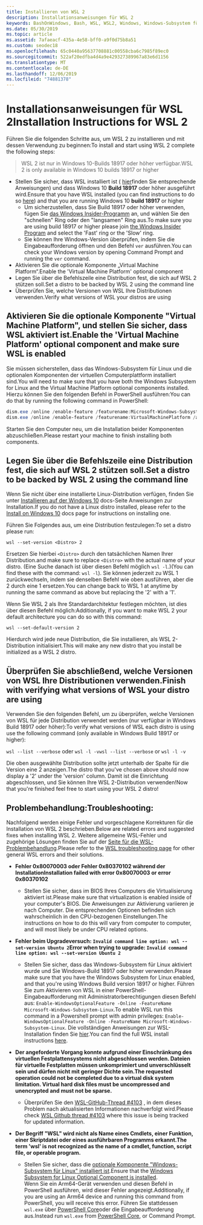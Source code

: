 ```yaml
---
title: Installieren von WSL 2
description: Installationsanweisungen für WSL 2
keywords: BashOnWindows, Bash, WSL, WSL2, Windows, Windows-Subsystem für Linux, Windows-Subsystem, Ubuntu, Debian, Suse, Windows 10, Installation, installieren
ms.date: 05/30/2019
ms.topic: article
ms.assetid: 7afaeacf-435a-4e58-bff0-a9f0d75b8a51
ms.custom: seodec18
ms.openlocfilehash: 65c0440a95637708881c00558cba6c7985f89ec0
ms.sourcegitcommit: 522af20edfba4d4a9e429327389967a83e6d1156
ms.translationtype: MT
ms.contentlocale: de-DE
ms.lasthandoff: 12/06/2019
ms.locfileid: "74881378"
---
```

# <a name="installation-instructions-for-wsl-2"></a><span data-ttu-id="89d5d-104">Installationsanweisungen für WSL 2</span><span class="sxs-lookup"><span data-stu-id="89d5d-104">Installation Instructions for WSL 2</span></span>

<span data-ttu-id="89d5d-105">Führen Sie die folgenden Schritte aus, um WSL 2 zu installieren und mit dessen Verwendung zu beginnen:</span><span class="sxs-lookup"><span data-stu-id="89d5d-105">To install and start using WSL 2 complete the following steps:</span></span>

> <span data-ttu-id="89d5d-106">WSL 2 ist nur in Windows 10-Builds 18917 oder höher verfügbar.</span><span class="sxs-lookup"><span data-stu-id="89d5d-106">WSL 2 is only available in Windows 10 builds 18917 or higher</span></span>

- <span data-ttu-id="89d5d-107">Stellen Sie sicher, dass WSL installiert ist ( [hier](./install-win10.md)finden Sie entsprechende Anweisungen) und dass Windows 10 **Build 18917** oder höher ausgeführt wird.</span><span class="sxs-lookup"><span data-stu-id="89d5d-107">Ensure that you have WSL installed (you can find instructions to do so [here](./install-win10.md)) and that you are running Windows 10 **build 18917** or higher</span></span>
   - <span data-ttu-id="89d5d-108">Um sicherzustellen, dass Sie Build 18917 oder höher verwenden, fügen Sie [das Windows Insider-Programm](https://insider.windows.com/en-us/) an, und wählen Sie den "schnellen" Ring oder den "langsamen" Ring aus.</span><span class="sxs-lookup"><span data-stu-id="89d5d-108">To make sure you are using build 18917 or higher please join [the Windows Insider Program](https://insider.windows.com/en-us/) and select the 'Fast' ring or the 'Slow' ring.</span></span> 
   - <span data-ttu-id="89d5d-109">Sie können Ihre Windows-Version überprüfen, indem Sie die Eingabeaufforderung öffnen und den Befehl `ver` ausführen.</span><span class="sxs-lookup"><span data-stu-id="89d5d-109">You can check your Windows version by opening Command Prompt and running the `ver` command.</span></span>
- <span data-ttu-id="89d5d-110">Aktivieren Sie die optionale Komponente „Virtual Machine Platform“.</span><span class="sxs-lookup"><span data-stu-id="89d5d-110">Enable the 'Virtual Machine Platform' optional component</span></span>
- <span data-ttu-id="89d5d-111">Legen Sie über die Befehlszeile eine Distribution fest, die sich auf WSL 2 stützen soll.</span><span class="sxs-lookup"><span data-stu-id="89d5d-111">Set a distro to be backed by WSL 2 using the command line</span></span>
- <span data-ttu-id="89d5d-112">Überprüfen Sie, welche Versionen von WSL Ihre Distributionen verwenden.</span><span class="sxs-lookup"><span data-stu-id="89d5d-112">Verify what versions of WSL your distros are using</span></span>

## <a name="enable-the-virtual-machine-platform-optional-component-and-make-sure-wsl-is-enabled"></a><span data-ttu-id="89d5d-113">Aktivieren Sie die optionale Komponente "Virtual Machine Platform", und stellen Sie sicher, dass WSL aktiviert ist.</span><span class="sxs-lookup"><span data-stu-id="89d5d-113">Enable the 'Virtual Machine Platform' optional component and make sure WSL is enabled</span></span>

<span data-ttu-id="89d5d-114">Sie müssen sicherstellen, dass das Windows-Subsystem für Linux und die optionalen Komponenten der virtuellen Computerplattform installiert sind.</span><span class="sxs-lookup"><span data-stu-id="89d5d-114">You will need to make sure that you have both the Windows Subsystem for Linux and the Virtual Machine Platform optional components installed.</span></span> <span data-ttu-id="89d5d-115">Hierzu können Sie den folgenden Befehl in PowerShell ausführen:</span><span class="sxs-lookup"><span data-stu-id="89d5d-115">You can do that by running the following command in PowerShell:</span></span> 

```powershell
dism.exe /online /enable-feature /featurename:Microsoft-Windows-Subsystem-Linux /all /norestart
dism.exe /online /enable-feature /featurename:VirtualMachinePlatform /all /norestart
```

<span data-ttu-id="89d5d-116">Starten Sie den Computer neu, um die Installation beider Komponenten abzuschließen.</span><span class="sxs-lookup"><span data-stu-id="89d5d-116">Please restart your machine to finish installing both components.</span></span>


## <a name="set-a-distro-to-be-backed-by-wsl-2-using-the-command-line"></a><span data-ttu-id="89d5d-117">Legen Sie über die Befehlszeile eine Distribution fest, die sich auf WSL 2 stützen soll.</span><span class="sxs-lookup"><span data-stu-id="89d5d-117">Set a distro to be backed by WSL 2 using the command line</span></span>

<span data-ttu-id="89d5d-118">Wenn Sie nicht über eine installierte Linux-Distribution verfügen, finden Sie unter [Installieren auf der Windows 10](./install-win10.md#install-your-linux-distribution-of-choice) docs-Seite Anweisungen zur Installation.</span><span class="sxs-lookup"><span data-stu-id="89d5d-118">If you do not have a Linux distro installed, please refer to the [Install on Windows 10](./install-win10.md#install-your-linux-distribution-of-choice) docs page for instructions on installing one.</span></span> 

<span data-ttu-id="89d5d-119">Führen Sie Folgendes aus, um eine Distribution festzulegen:</span><span class="sxs-lookup"><span data-stu-id="89d5d-119">To set a distro please run:</span></span> 

```
wsl --set-version <Distro> 2
```

<span data-ttu-id="89d5d-120">Ersetzen Sie hierbei `<Distro>` durch den tatsächlichen Namen Ihrer Distribution.</span><span class="sxs-lookup"><span data-stu-id="89d5d-120">and make sure to replace `<Distro>` with the actual name of your distro.</span></span> <span data-ttu-id="89d5d-121">(Eine Suche danach ist über diesen Befehl möglich `wsl -l`.)</span><span class="sxs-lookup"><span data-stu-id="89d5d-121">(You can find these with the command: `wsl -l`).</span></span> <span data-ttu-id="89d5d-122">Sie können jederzeit zu WSL 1 zurückwechseln, indem sie denselben Befehl wie oben ausführen, aber die 2 durch eine 1 ersetzen.</span><span class="sxs-lookup"><span data-stu-id="89d5d-122">You can change back to WSL 1 at anytime by running the same command as above but replacing the '2' with a '1'.</span></span>

<span data-ttu-id="89d5d-123">Wenn Sie WSL 2 als Ihre Standardarchitektur festlegen möchten, ist dies über diesen Befehl möglich:</span><span class="sxs-lookup"><span data-stu-id="89d5d-123">Additionally, if you want to make WSL 2 your default architecture you can do so with this command:</span></span>

```
wsl --set-default-version 2
```

<span data-ttu-id="89d5d-124">Hierdurch wird jede neue Distribution, die Sie installieren, als WSL 2-Distribution initialisiert.</span><span class="sxs-lookup"><span data-stu-id="89d5d-124">This will make any new distro that you install be initialized as a WSL 2 distro.</span></span>

## <a name="finish-with-verifying-what-versions-of-wsl-your-distro-are-using"></a><span data-ttu-id="89d5d-125">Überprüfen Sie abschließend, welche Versionen von WSL Ihre Distributionen verwenden.</span><span class="sxs-lookup"><span data-stu-id="89d5d-125">Finish with verifying what versions of WSL your distro are using</span></span>

<span data-ttu-id="89d5d-126">Verwenden Sie den folgenden Befehl, um zu überprüfen, welche Versionen von WSL für jede Distribution verwendet werden (nur verfügbar in Windows Build 18917 oder höher):</span><span class="sxs-lookup"><span data-stu-id="89d5d-126">To verify what versions of WSL each distro is using use the following command (only available in Windows Build 18917 or higher):</span></span>

<span data-ttu-id="89d5d-127">`wsl --list --verbose` oder `wsl -l -v`</span><span class="sxs-lookup"><span data-stu-id="89d5d-127">`wsl --list --verbose` or `wsl -l -v`</span></span>

<span data-ttu-id="89d5d-128">Die oben ausgewählte Distribution sollte jetzt unterhalb der Spalte für die Version eine 2 anzeigen.</span><span class="sxs-lookup"><span data-stu-id="89d5d-128">The distro that you've chosen above should now display a '2' under the 'version' column.</span></span> <span data-ttu-id="89d5d-129">Damit ist die Einrichtung abgeschlossen, und Sie können Ihre WSL 2-Distribution verwenden!</span><span class="sxs-lookup"><span data-stu-id="89d5d-129">Now that you're finished feel free to start using your WSL 2 distro!</span></span> 

## <a name="troubleshooting"></a><span data-ttu-id="89d5d-130">Problembehandlung:</span><span class="sxs-lookup"><span data-stu-id="89d5d-130">Troubleshooting:</span></span> 

<span data-ttu-id="89d5d-131">Nachfolgend werden einige Fehler und vorgeschlagene Korrekturen für die Installation von WSL 2 beschrieben.</span><span class="sxs-lookup"><span data-stu-id="89d5d-131">Below are related errors and suggested fixes when installing WSL 2.</span></span> <span data-ttu-id="89d5d-132">Weitere allgemeine WSL-Fehler und zugehörige Lösungen finden Sie auf der [Seite für die WSL-Problembehandlung](troubleshooting.md).</span><span class="sxs-lookup"><span data-stu-id="89d5d-132">Please refer to the [WSL troubleshooting page](troubleshooting.md) for other general WSL errors and their solutions.</span></span>

* <span data-ttu-id="89d5d-133">**Fehler 0x80070003 oder Fehler 0x80370102 während der Installation**</span><span class="sxs-lookup"><span data-stu-id="89d5d-133">**Installation failed with error 0x80070003 or error 0x80370102**</span></span>
    * <span data-ttu-id="89d5d-134">Stellen Sie sicher, dass im BIOS Ihres Computers die Virtualisierung aktiviert ist.</span><span class="sxs-lookup"><span data-stu-id="89d5d-134">Please make sure that virtualization is enabled inside of your computer's BIOS.</span></span> <span data-ttu-id="89d5d-135">Die Anweisungen zur Aktivierung variieren je nach Computer. Die entsprechenden Optionen befinden sich wahrscheinlich in den CPU-bezogenen Einstellungen.</span><span class="sxs-lookup"><span data-stu-id="89d5d-135">The instructions on how to do this will vary from computer to computer, and will most likely be under CPU related options.</span></span>
   
* <span data-ttu-id="89d5d-136">**Fehler beim Upgradeversuch: `Invalid command line option: wsl --set-version Ubuntu 2`**</span><span class="sxs-lookup"><span data-stu-id="89d5d-136">**Error when trying to upgrade: `Invalid command line option: wsl --set-version Ubuntu 2`**</span></span>
    * <span data-ttu-id="89d5d-137">Stellen Sie sicher, dass das Windows-Subsystem für Linux aktiviert wurde und Sie Windows-Build 18917 oder höher verwenden.</span><span class="sxs-lookup"><span data-stu-id="89d5d-137">Please make sure that you have the Windows Subsystem for Linux enabled, and that you're using Windows Build version 18917 or higher.</span></span> <span data-ttu-id="89d5d-138">Führen Sie zum Aktivieren von WSL in einer PowerShell-Eingabeaufforderung mit Administratorberechtigungen diesen Befehl aus: `Enable-WindowsOptionalFeature -Online -FeatureName Microsoft-Windows-Subsystem-Linux`.</span><span class="sxs-lookup"><span data-stu-id="89d5d-138">To enable WSL run this command in a Powershell prompt with admin privileges: `Enable-WindowsOptionalFeature -Online -FeatureName Microsoft-Windows-Subsystem-Linux`.</span></span> <span data-ttu-id="89d5d-139">Die vollständigen Anweisungen zur WSL-Installation finden Sie [hier](./install-win10.md).</span><span class="sxs-lookup"><span data-stu-id="89d5d-139">You can find the full WSL install instructions [here](./install-win10.md).</span></span>

* <span data-ttu-id="89d5d-140">**Der angeforderte Vorgang konnte aufgrund einer Einschränkung des virtuellen Festplattensystems nicht abgeschlossen werden. Dateien für virtuelle Festplatten müssen unkomprimiert und unverschlüsselt sein und dürfen nicht mit geringer Dichte sein.**</span><span class="sxs-lookup"><span data-stu-id="89d5d-140">**The requested operation could not be completed due to a virtual disk system limitation. Virtual hard disk files must be uncompressed and unencrypted and must not be sparse.**</span></span>
    * <span data-ttu-id="89d5d-141">Überprüfen Sie den [WSL-GitHub-Thread #4103](https://github.com/microsoft/WSL/issues/4103) , in dem dieses Problem nach aktualisierten Informationen nachverfolgt wird.</span><span class="sxs-lookup"><span data-stu-id="89d5d-141">Please check [WSL Github thread #4103](https://github.com/microsoft/WSL/issues/4103) where this issue is being tracked for updated information.</span></span>

* <span data-ttu-id="89d5d-142">**Der Begriff "WSL" wird nicht als Name eines Cmdlets, einer Funktion, einer Skriptdatei oder eines ausführbaren Programms erkannt.**</span><span class="sxs-lookup"><span data-stu-id="89d5d-142">**The term 'wsl' is not recognized as the name of a cmdlet, function, script file, or operable program.**</span></span> 
    * <span data-ttu-id="89d5d-143">Stellen Sie sicher, dass die [optionale Komponente "Windows-Subsystem für Linux" installiert ist](./wsl2-install.md#enable-the-virtual-machine-platform-optional-component-and-make-sure-wsl-is-enabled).</span><span class="sxs-lookup"><span data-stu-id="89d5d-143">Ensure that the [Windows Subsystem for Linux Optional Component is installed](./wsl2-install.md#enable-the-virtual-machine-platform-optional-component-and-make-sure-wsl-is-enabled).</span></span><br> <span data-ttu-id="89d5d-144">Wenn Sie ein Arm64-Gerät verwenden und diesen Befehl in PowerShell ausführen, wird dieser Fehler angezeigt.</span><span class="sxs-lookup"><span data-stu-id="89d5d-144">Additionally, if you are using an Arm64 device and running this command from PowerShell, you will receive this error.</span></span> <span data-ttu-id="89d5d-145">Führen Sie stattdessen `wsl.exe` über [PowerShell Core](https://docs.microsoft.com/en-us/powershell/scripting/install/installing-powershell-core-on-windows?view=powershell-6)oder die Eingabeaufforderung aus.</span><span class="sxs-lookup"><span data-stu-id="89d5d-145">Instead run `wsl.exe` from [PowerShell Core](https://docs.microsoft.com/en-us/powershell/scripting/install/installing-powershell-core-on-windows?view=powershell-6), or Command Prompt.</span></span> 
